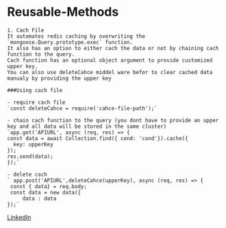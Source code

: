 # Reusable-Methods

    1. Cach File
    It automates redis caching by overwriting the `mongoose.Query.prototype.exec` function.
    It also has an option to either cach the data or not by chaining cach function to the query.
    Cach function has an optional object argument to provide customized upper key.
    You can also use deleteCahce middel ware befor to clear cached data manualy by providing the upper key

    ###Using cach file

    - require cach file
    `const deleteCahce = require('cahce-file-path');`

    - chain cach function to the query (you dont have to provide an upper key and all data will be stored in the same cluster)
    `app.get('APIURL', async (req, res) => {
    const data = await Collection.find({ cond: 'cond'}).cache({
      key: upperKey
    });
    res.send(data);
    });`

    - delete cach
    ` app.post('APIURL',deleteCahce(upperKey), async (req, res) => {
     const { data} = req.body;
     const data = new data({
         data : data
    });`

[LinkedIn](https://www.linkedin.com/in/ahmed-abdelgaber/)
